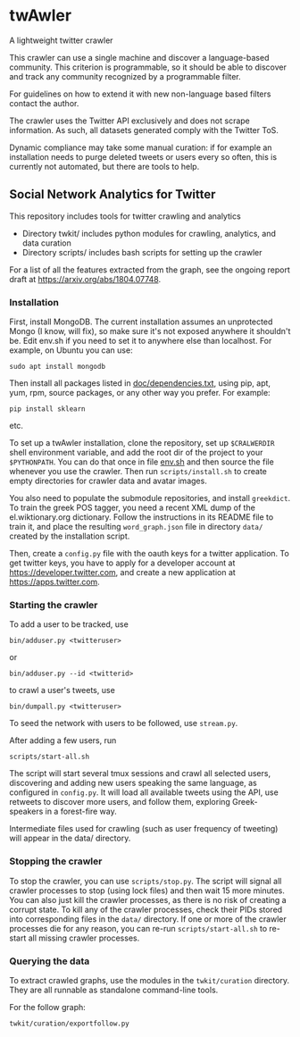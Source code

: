 # twAwler
A lightweight twitter crawler

This crawler can use a single machine and discover a language-based
community.  This criterion is programmable, so it should be able to
discover and track any community recognized by a programmable filter.

For guidelines on how to extend it with new non-language based filters
contact the author.

The crawler uses the Twitter API exclusively and does not scrape
information.  As such, all datasets generated comply with the Twitter
ToS.

Dynamic compliance may take some manual curation: if for example an
installation needs to purge deleted tweets or users every so often,
this is currently not automated, but there are tools to help.

## Social Network Analytics for Twitter

This repository includes tools for twitter crawling and analytics
* Directory twkit/ includes python modules for crawling, analytics, and data curation
* Directory scripts/ includes bash scripts for setting up the crawler

For a list of all the features extracted from the graph, see the
ongoing report draft at <https://arxiv.org/abs/1804.07748>.

### Installation

First, install MongoDB. The current installation assumes an
unprotected Mongo (I know, will fix), so make sure it's not exposed
anywhere it shouldn't be.  Edit env.sh if you need to set it to
anywhere else than localhost.  For example, on Ubuntu you can use:

```
sudo apt install mongodb
```

Then install all packages listed in
[doc/dependencies.txt](doc/dependencies.txt), using pip, apt, yum,
rpm, source packages, or any other way you prefer.  For example:

```
pip install sklearn
```
etc.

To set up a twAwler installation, clone the repository, set up
`$CRALWERDIR` shell environment variable, and add the root dir of the
project to your `$PYTHONPATH`.  You can do that once in file
[env.sh](env.sh) and then source the file whenever you use the
crawler.  Then run `scripts/install.sh` to create empty directories
for crawler data and avatar images.

You also need to populate the submodule repositories, and install
`greekdict`.  To train the greek POS tagger, you need a recent XML
dump of the el.wiktionary.org dictionary.  Follow the instructions in
its README file to train it, and place the resulting `word_graph.json`
file in directory `data/` created by the installation script.

Then, create a `config.py` file with the oauth keys for a twitter application.
To get twitter keys, you have to apply for a developer account at
<https://developer.twitter.com>, and create a new application at
<https://apps.twitter.com>.


### Starting the crawler

To add a user to be tracked, use

```
bin/adduser.py <twitteruser>
```

or

```
bin/adduser.py --id <twitterid>
```

to crawl a user's tweets, use

```
bin/dumpall.py <twitteruser>
```


To seed the network with users to be followed, use `stream.py`.

After adding a few users, run

```
scripts/start-all.sh
```

The script will start several tmux sessions and crawl all selected
users, discovering and adding new users speaking the same language, as
configured in `config.py`.
It will load all available tweets using the API, use retweets to
discover more users, and follow them, exploring Greek-speakers in a
forest-fire way.

Intermediate files used for crawling (such as user frequency of
tweeting) will appear in the data/ directory.

### Stopping the crawler

To stop the crawler, you can use `scripts/stop.py`. The script will
signal all crawler processes to stop (using lock files) and then wait
15 more minutes.  You can also just kill the crawler processes, as
there is no risk of creating a corrupt state.  To kill any of the
crawler processes, check their PIDs stored into corresponding files in
the `data/` directory.  If one or more of the crawler processes die
for any reason, you can re-run `scripts/start-all.sh` to re-start all
missing crawler processes.

### Querying the data

To extract crawled graphs, use the modules in the `twkit/curation`
directory. They are all runnable as standalone command-line tools.

For the follow graph:
```
twkit/curation/exportfollow.py
```


